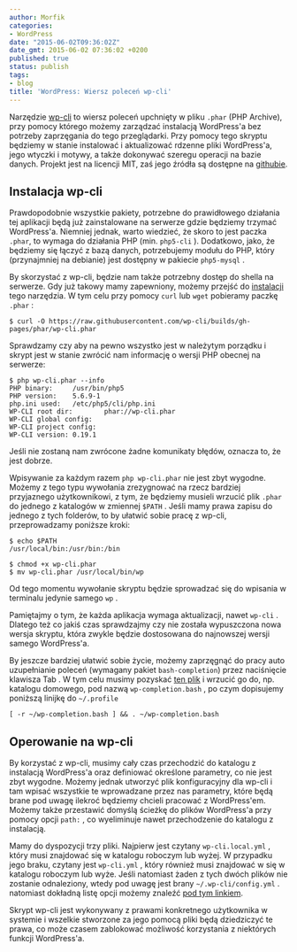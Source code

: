 ```yaml
---
author: Morfik
categories:
- WordPress
date: "2015-06-02T09:36:02Z"
date_gmt: 2015-06-02 07:36:02 +0200
published: true
status: publish
tags:
- blog
title: 'WordPress: Wiersz poleceń wp-cli'
---
```


Narzędzie [wp-cli][1] to wiersz poleceń upchnięty w pliku `.phar` (PHP Archive), przy pomocy
którego możemy zarządzać instalacją WordPress'a bez potrzeby zaprzęgania do tego przeglądarki. Przy
pomocy tego skryptu będziemy w stanie instalować i aktualizować rdzenne pliki WordPress'a, jego
wtyczki i motywy, a także dokonywać szeregu operacji na bazie danych. Projekt jest na licencji MIT,
zaś jego źródła są dostępne na [githubie][2].

<!--more-->
## Instalacja wp-cli

Prawdopodobnie wszystkie pakiety, potrzebne do prawidłowego działania tej aplikacji będą już
zainstalowane na serwerze gdzie będziemy trzymać WordPress'a. Niemniej jednak, warto wiedzieć, że
skoro to jest paczka `.phar`, to wymaga do działania PHP (min. `php5-cli` ). Dodatkowo, jako, że
będziemy się łączyć z bazą danych, potrzebujemy modułu do PHP, który (przynajmniej na debianie)
jest dostępny w pakiecie `php5-mysql` .

By skorzystać z wp-cli, będzie nam także potrzebny dostęp do shella na serwerze. Gdy już takowy mamy
zapewniony, możemy przejść do [instalacji][3] tego narzędzia. W tym celu przy pomocy `curl` lub
`wget` pobieramy paczkę `.phar` :

    $ curl -O https://raw.githubusercontent.com/wp-cli/builds/gh-pages/phar/wp-cli.phar

Sprawdzamy czy aby na pewno wszystko jest w należytym porządku i skrypt jest w stanie zwrócić nam
informację o wersji PHP obecnej na serwerze:

    $ php wp-cli.phar --info
    PHP binary:     /usr/bin/php5
    PHP version:    5.6.9-1
    php.ini used:   /etc/php5/cli/php.ini
    WP-CLI root dir:        phar://wp-cli.phar
    WP-CLI global config:
    WP-CLI project config:
    WP-CLI version: 0.19.1

Jeśli nie zostaną nam zwrócone żadne komunikaty błędów, oznacza to, że jest dobrze.

Wpisywanie za każdym razem `php wp-cli.phar` nie jest zbyt wygodne. Możemy z tego typu wywołania
zrezygnować na rzecz bardziej przyjaznego użytkownikowi, z tym, że będziemy musieli wrzucić plik
`.phar` do jednego z katalogów w zmiennej `$PATH` . Jeśli mamy prawa zapisu do jednego z tych
folderów, to by ułatwić sobie pracę z wp-cli, przeprowadzamy poniższe kroki:

    $ echo $PATH
    /usr/local/bin:/usr/bin:/bin

    $ chmod +x wp-cli.phar
    $ mv wp-cli.phar /usr/local/bin/wp

Od tego momentu wywołanie skryptu będzie sprowadzać się do wpisania w terminalu jedynie samego
`wp` .

Pamiętajmy o tym, że każda aplikacja wymaga aktualizacji, nawet `wp-cli` . Dlatego też co jakiś czas
sprawdzajmy czy nie została wypuszczona nowa wersja skryptu, która zwykle będzie dostosowana do
najnowszej wersji samego WordPress'a.

By jeszcze bardziej ułatwić sobie życie, możemy zaprzęgnąć do pracy auto uzupełnianie poleceń
(wymagany pakiet `bash-completion`) przez naciśnięcie klawisza Tab . W tym celu musimy pozyskać [ten
plik][4] i wrzucić go do, np. katalogu domowego, pod nazwą `wp-completion.bash` , po czym
dopisujemy poniższą linijkę do `~/.profile`

    [ -r ~/wp-completion.bash ] && . ~/wp-completion.bash

## Operowanie na wp-cli

By korzystać z wp-cli, musimy cały czas przechodzić do katalogu z instalacją WordPress'a oraz
definiować określone parametry, co nie jest zbyt wygodne. Możemy jednak utworzyć plik konfiguracyjny
dla wp-cli i tam wpisać wszystkie te wprowadzane przez nas parametry, które będą brane pod uwagę
ilekroć będziemy chcieli pracować z WordPress'em. Możemy także przestawić domyślą ścieżkę do plików
WordPress'a przy pomocy opcji `path:` , co wyeliminuje nawet przechodzenie do katalogu z instalacją.

Mamy do dyspozycji trzy pliki. Najpierw jest czytany `wp-cli.local.yml` , który musi znajdować się w
katalogu roboczym lub wyżej. W przypadku jego braku, czytany jest `wp-cli.yml` , który również musi
znajdować w się w katalogu roboczym lub wyże. Jeśli natomiast żaden z tych dwóch plików nie zostanie
odnaleziony, wtedy pod uwagę jest brany `~/.wp-cli/config.yml` . natomiast dokładną listę opcji
możemy znaleźć [pod tym linkiem][5].

Skrypt wp-cli jest wykonywany z prawami konkretnego użytkownika w systemie i wszelkie stworzone za
jego pomocą pliki będą dziedziczyć te prawa, co może czasem zablokować możliwość korzystania z
niektórych funkcji WordPress'a.


[1]: http://wp-cli.org/
[2]: https://github.com/wp-cli/wp-cli
[3]: http://wp-cli.org/#install
[4]: https://raw.githubusercontent.com/wp-cli/wp-cli/master/utils/wp-completion.bash
[5]: https://make.wordpress.org/cli/handbook/config/
